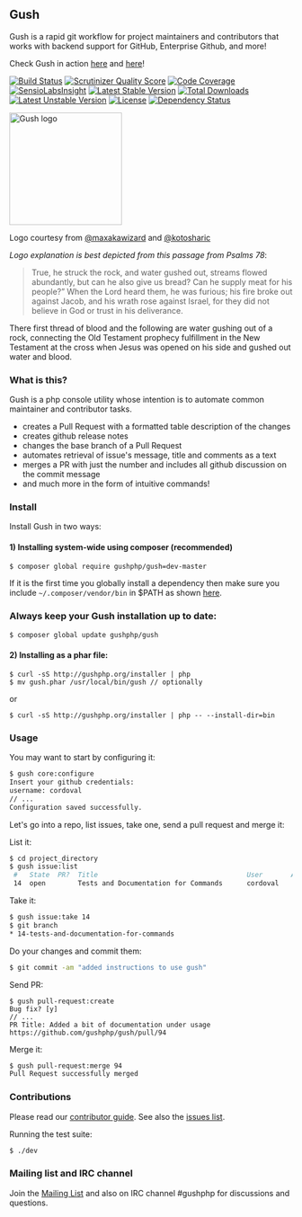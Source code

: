 ## Gush

Gush is a rapid git workflow for project maintainers and contributors that works
with backend support for GitHub, Enterprise Github, and more!

Check Gush in action [here](https://vimeo.com/88283752) and [here](https://vimeo.com/85439368)!

[![Build Status](https://travis-ci.org/gushphp/gush.png?branch=master)](https://travis-ci.org/gushphp/gush)
[![Scrutinizer Quality Score](https://scrutinizer-ci.com/g/gushphp/gush/badges/quality-score.png?s=127d28d94969ef366d3bc78808cc89b8eeba51e2)](https://scrutinizer-ci.com/g/gushphp/gush/)
[![Code Coverage](https://scrutinizer-ci.com/g/gushphp/gush/badges/coverage.png?s=674a025b490123ccc3678eb1088d7d0a696004a1)](https://scrutinizer-ci.com/g/gushphp/gush/)
[![SensioLabsInsight](https://insight.sensiolabs.com/projects/160ad92b-b065-482e-9ebd-4cff2b931451/mini.png)](https://insight.sensiolabs.com/projects/160ad92b-b065-482e-9ebd-4cff2b931451)
[![Latest Stable Version](https://poser.pugx.org/gushphp/gush/v/stable.png)](https://packagist.org/packages/gushphp/gush) [![Total Downloads](https://poser.pugx.org/gushphp/gush/downloads.png)](https://packagist.org/packages/gushphp/gush) [![Latest Unstable Version](https://poser.pugx.org/gushphp/gush/v/unstable.png)](https://packagist.org/packages/gushphp/gush) [![License](https://poser.pugx.org/gushphp/gush/license.png)](https://packagist.org/packages/gushphp/gush)
[![Dependency Status](https://www.versioneye.com/php/gushphp:gush/badge.svg)](https://www.versioneye.com/php/gushphp:gush/)

<a href="http://gushphp.org"><img src="https://f.cloud.github.com/assets/328359/1930603/3bd6fec6-7eb0-11e3-9945-f41820336d8c.png" alt="Gush logo"  width="200px"/></a>

Logo courtesy from [@maxakawizard](https://twitter.com/MAXakaWIZARD) and [@kotosharic](https://twitter.com/kotosharic)

*Logo explanation is best depicted from this passage from Psalms 78*:

> True, he struck the rock, and water gushed out, streams flowed abundantly, but can he also give us bread?
> Can he supply meat for his people?” When the Lord heard them, he was furious; his fire broke out against
> Jacob, and his wrath rose against Israel, for they did not believe in God or trust in his deliverance.

There first thread of blood and the following are water gushing out of a rock, connecting the Old Testament
prophecy fulfillment in the New Testament at the cross when Jesus was opened on his side and gushed out
water and blood.

### What is this?

Gush is a php console utility whose intention is to automate common maintainer and contributor tasks.

- creates a Pull Request with a formatted table description of the changes
- creates github release notes
- changes the base branch of a Pull Request
- automates retrieval of issue's message, title and comments as a text
- merges a PR with just the number and includes all github discussion on the commit message
- and much more in the form of intuitive commands!

### Install

Install Gush in two ways:

#### 1) Installing system-wide using composer (recommended)

```bash
$ composer global require gushphp/gush=dev-master
```

If it is the first time you globally install a dependency then make sure
you include `~/.composer/vendor/bin` in $PATH as shown [here](http://getcomposer.org/doc/03-cli.md#global).

### Always keep your Gush installation up to date:

```bash
$ composer global update gushphp/gush
```

#### 2) Installing as a phar file:

```
$ curl -sS http://gushphp.org/installer | php
$ mv gush.phar /usr/local/bin/gush // optionally
```

or

```
$ curl -sS http://gushphp.org/installer | php -- --install-dir=bin
```

### Usage

You may want to start by configuring it:

```bash
$ gush core:configure
Insert your github credentials:
username: cordoval
// ...
Configuration saved successfully.
```

Let's go into a repo, list issues, take one, send a pull request and merge it:

List it:
```bash
$ cd project_directory
$ gush issue:list
 #   State  PR?  Title                                     User       Assignee   Milestone        Labels       Created
 14  open        Tests and Documentation for Commands      cordoval                                            2014-01-10
```

Take it:
```bash
$ gush issue:take 14
$ git branch
* 14-tests-and-documentation-for-commands
```

Do your changes and commit them:
```bash
$ git commit -am "added instructions to use gush"
```

Send PR:
```
$ gush pull-request:create
Bug fix? [y]
// ...
PR Title: Added a bit of documentation under usage
https://github.com/gushphp/gush/pull/94
```

Merge it:
```bash
$ gush pull-request:merge 94
Pull Request successfully merged
```

### Contributions

Please read our [contributor guide](https://github.com/gushphp/gush/blob/master/CONTRIBUTING.md).
See also the [issues list](https://github.com/gushphp/gush/issues?state=open).

Running the test suite:

```bash
$ ./dev
```

### Mailing list and IRC channel

Join the [Mailing List](https://groups.google.com/forum/#!forum/gushphp)
and also on IRC channel #gushphp for discussions and questions.
